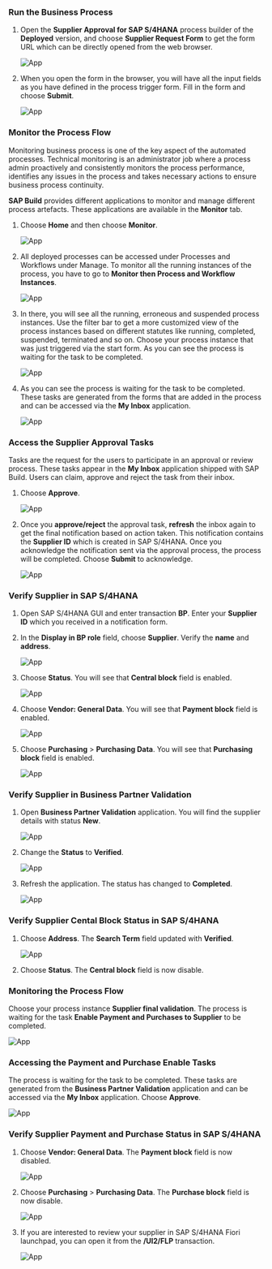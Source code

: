### Run the Business Process

1. Open the **Supplier Approval for SAP S/4HANA** process builder of the **Deployed** version, and choose **Supplier Request Form** to get the form URL which can be directly opened from the web browser.

    ![App](./images/form_link.png)

2. When you open the form in the browser, you will have all the input fields as you have defined in the process trigger form. Fill in the form and choose **Submit**.

    ![App](./images/form-submit.png)

### Monitor the Process Flow

Monitoring business process is one of the key aspect of the automated processes. Technical monitoring is an administrator job where a process admin proactively and consistently monitors the process performance, identifies any issues in the process and takes necessary actions to ensure business process continuity.

**SAP Build** provides different applications to monitor and manage different process artefacts. These applications are available in the **Monitor** tab.

1. Choose **Home** and then choose **Monitor**.

    ![App](./images/form-monitor.png)

2. All deployed processes can be accessed under Processes and Workflows under Manage. To monitor all the running instances of the process, you have to go to **Monitor then Process and Workflow Instances**.

    ![App](./images/monitor-dash.png)

3. In there, you will see all the running, erroneous and suspended process instances. Use the filter bar to get a more customized view of the process instances based on different statutes like running, completed, suspended, terminated and so on. Choose your process instance that was just triggered via the start form. As you can see the process is waiting for the task to be completed. 

    ![App](./images/form-task.png)

4. As you can see the process is waiting for the task to be completed. These tasks are generated from the forms that are added in the process and can be accessed via the **My Inbox** application.

    ![App](./images/lobby-inbox.png)

### Access the Supplier Approval Tasks

Tasks are the request for the users to participate in an approval or review process. These tasks appear in the **My Inbox** application shipped with SAP Build. Users can claim, approve and reject the task from their inbox.

1. Choose **Approve**.

    ![App](./images/inbox-approval-supplier.png)

2. Once you **approve/reject** the approval task, **refresh** the inbox again to get the final notification based on action taken. This notification contains the **Supplier ID** which is created in SAP S/4HANA. Once you acknowledge the notification sent via the approval process, the process will be completed. Choose **Submit** to acknowledge.

    ![App](./images/inbox-approval-confirmation.png)

### Verify Supplier in SAP S/4HANA

1. Open SAP S/4HANA GUI and enter transaction **BP**. Enter your **Supplier ID** which you received in a notification form.

2. In the **Display in BP role** field, choose **Supplier**. Verify the **name** and **address**.

    ![App](./images/bp-gui-address.png)

3. Choose **Status**. You will see that **Central block** field is enabled.

    ![App](./images/bp-gui-status.png)

4. Choose **Vendor: General Data**. You will see that **Payment block** field is enabled.

    ![App](./images/bp-gui-payment.png)

5. Choose **Purchasing** > **Purchasing Data**. You will see that **Purchasing block** field is enabled.

    ![App](./images/bp-gui-purchase.png)

### Verify Supplier in Business Partner Validation

1. Open **Business Partner Validation** application. You will find the supplier details with status **New**.

    ![App](./images/bp-validation-new.png)

2. Change the **Status** to **Verified**.

    ![App](./images/bp-validation-status-change.png)

3. Refresh the application. The status has changed to **Completed**.

    ![App](./images/bp-validation-complete.png)

### Verify Supplier Cental Block Status in SAP S/4HANA

1. Choose **Address**. The **Search Term** field updated with **Verified**.

    ![App](./images/bp-gui-status-verfied.png)

2. Choose **Status**. The **Central block** field is now disable.

### Monitoring the Process Flow

Choose your process instance **Supplier final validation**. The process is waiting for the task **Enable Payment and Purchases to Supplier** to be completed. 

![App](./images/inbox-payment-monitor.png)

### Accessing the Payment and Purchase Enable Tasks

The process is waiting for the task to be completed. These tasks are generated from the **Business Partner Validation** application and can be accessed via the **My Inbox** application. Choose **Approve**.

![App](./images/inbox-approval-payment.png)

### Verify Supplier Payment and Purchase Status in SAP S/4HANA

1. Choose **Vendor: General Data**. The **Payment block** field is now disabled.

    ![App](./images/bp-gui-payment-unblock.png)

2. Choose **Purchasing** > **Purchasing Data**. The **Purchase block** field is now disable.

    ![App](./images/bp-gui-purchase-unblock.png)

3. If you are interested to review your supplier in SAP S/4HANA Fiori launchpad, you can open it from the **/UI2/FLP** transaction.

    ![App](./images/bp-fiori.png)





